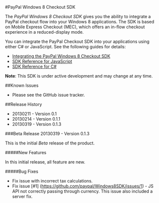 #PayPal Windows 8 Checkout SDK


The *PayPal Windows 8 Checkout SDK* gives you the ability to integrate a PayPal checkout
flow into your Windows 8 applications. The SDK is based on Mobile Express Checkout (MEC),
which offers an in-flow checkout experience in a reduced-display mode.

You can integrate the PayPal Checkout SDK into your applications using either C# or JavaScript.
See the following guides for details:

* [Integrating the PayPal Windows 8 Checkout SDK](http://paypal.github.com/Windows8SDK/)
* [SDK Reference for JavaScript](http://paypal.github.com/Windows8SDK/javascript.html)
* [SDK Reference for C#](http://paypal.github.com/Windows8SDK/csharp.html)


**Note**: This SDK is under active development and may change at any time.


##Known Issues

* Please see the GitHub issue tracker.

##Release History
- 20130211 - Version 0.1
- 20130214 - Version 0.1.1
- 20130319 - Version 0.1.3

###Beta Release
20130319 - Version 0.1.3

This is the initial *Beta* release of the product.

<!-- The following sections are place holders for later versions of the product/README.
These will be removed from the Beta release section once a secondary version is released.
-->

#####New Features

In this initial release, all feature are new.

#####Bug Fixes

- Fix issue with incorrect tax calculations.
- Fix issue [#1] (https://github.com/paypal/Windows8SDK/issues/1) - JS API not correctly passing through currency. This issue also included a server fix.





